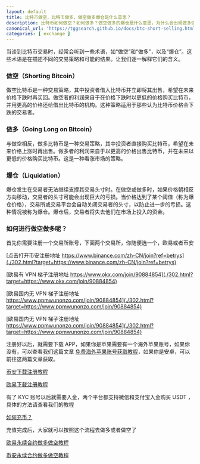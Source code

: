```yaml
---
layout: default
title: 比特币做空，比特币做多，做空做多爆仓是什么意思？
description: 比特币如何做空？如何做多？做空做多的爆仓是什么意思，为什么会出现做多做空的爆仓，应该去哪里玩比特币的做空做多？
canonical_url: 'https://tggsearch.github.io/docs/btc-short-selling.html'
categories: [ exchange ]
---
```

当谈到比特币交易时，经常会听到一些术语，如“做空”和“做多”，以及“爆仓”。这些术语是在描述不同的交易策略和可能的结果。让我们逐一解释它们的含义。

### 做空（Shorting Bitcoin）
做空比特币是一种交易策略，其中投资者借入比特币并立即将其出售，希望在未来价格下跌时再买回。做空者的利润来自于在价格下跌时以更低的价格购买比特币，并用更高的价格还给借出比特币的机构。这种策略适用于那些认为比特币价格会下跌的交易者。

### 做多（Going Long on Bitcoin）
与做空相反，做多比特币是一种交易策略，其中投资者直接购买比特币，希望在未来价格上涨时再出售。做多者的利润来自于以更高的价格出售比特币，并在未来以更低的价格购买比特币。这是一种看涨市场的策略。

### 爆仓（Liquidation）
爆仓发生在交易者无法继续支撑其交易头寸时。在做空或做多时，如果价格朝相反方向移动，交易者的头寸可能会出现巨大的亏损。当价格达到了某个阈值（称为爆仓价格），交易所或交易平台会自动关闭交易者的头寸，以防止进一步的亏损。这种情况被称为爆仓。爆仓后，交易者将失去他们在市场上投入的资金。

### 如何进行做空做多呢？
首先你需要注册一个交易所账号，下面两个交易所，你随便选一个，欧易或者币安

[点击打开币安注册地址 https://www.binance.com/zh-CN/join?ref=betrys](./302.html?target=https://www.binance.com/zh-CN/join?ref=betrys)


[欧易有 VPN 梯子注册地址 https://www.okx.com/join/90884854](./302.html?target=https://www.okx.com/join/90884854)


[欧易国内无 VPN 梯子注册地址 https://www.ppmwunonzo.com/join/90884854](./302.html?target=https://www.ppmwunonzo.com/join/90884854)

[欧易国内无 VPN 梯子注册地址 https://www.ppmwunonzo.com/join/90884854](./302.html?target=https://www.ppmwunonzo.com/join/90884854)


注册好以后，就需要下载 APP，如果你是苹果需要有一个海外苹果账号，如果你没有，可以查看我们这篇文章 [免费海外苹果账号获取教程](./apple-id.html)，如果你是安卓，可以前往这两篇文章获取。

[币安下载注册教程](./bnb-buy-coins.html)

[欧易下载注册教程](./okx-install.html)

有了 KYC 账号以后就需要入金，两个平台都支持微信和支付宝入金购买 USDT ，具体的方法请查看我们的教程 

[如何充币？](./302.html?target=https://www.okx.com/cn/help/how-do-i-make-a-deposit-app?irclickid=wbb1pdVoWxyNRpSR4PSKyQk-UkFWkKycKwNeRI0&Channelid=ACE519391&sharedid=233568&irgwc=1)

充值完成后，大家就可以按照这个流程去做多或者做空了

[欧易永续合约做多做空教程](./okx-exchange.html)

[币安永续合约做多做空教程](./bnb-exchange.html)
